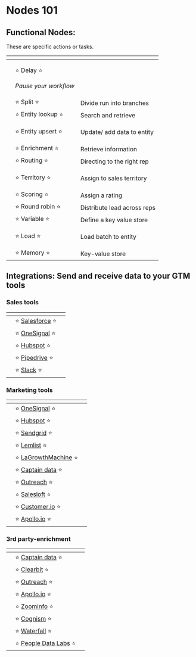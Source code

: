 # Nodes 101



## **Functional Nodes:**&#x20;

These are specific actions or tasks.

<table data-view="cards"><thead><tr><th></th><th></th><th></th></tr></thead><tbody><tr><td></td><td><p>            <span data-gb-custom-inline data-tag="emoji" data-code="2b50">⭐</span> Delay <span data-gb-custom-inline data-tag="emoji" data-code="2b50">⭐</span></p><p>      <em>Pause your workflow</em></p></td><td></td></tr><tr><td></td><td>               <span data-gb-custom-inline data-tag="emoji" data-code="2b50">⭐</span> Split <span data-gb-custom-inline data-tag="emoji" data-code="2b50">⭐</span></td><td>   Divide run into branches</td></tr><tr><td></td><td>       <span data-gb-custom-inline data-tag="emoji" data-code="2b50">⭐</span> Entity lookup <span data-gb-custom-inline data-tag="emoji" data-code="2b50">⭐</span></td><td>       Search and retrieve</td></tr><tr><td></td><td>      <span data-gb-custom-inline data-tag="emoji" data-code="2b50">⭐</span> Entity upsert <span data-gb-custom-inline data-tag="emoji" data-code="2b50">⭐</span></td><td><p> Update/ add data to entity</p><p></p></td></tr><tr><td></td><td>         <span data-gb-custom-inline data-tag="emoji" data-code="2b50">⭐</span> Enrichment <span data-gb-custom-inline data-tag="emoji" data-code="2b50">⭐</span></td><td>       Retrieve information</td></tr><tr><td></td><td>           <span data-gb-custom-inline data-tag="emoji" data-code="2b50">⭐</span> Routing <span data-gb-custom-inline data-tag="emoji" data-code="2b50">⭐</span></td><td>  Directing to the right rep</td></tr><tr><td></td><td>          <span data-gb-custom-inline data-tag="emoji" data-code="2b50">⭐</span> Territory <span data-gb-custom-inline data-tag="emoji" data-code="2b50">⭐</span></td><td><p>   Assign to sales territory</p><p>  </p></td></tr><tr><td></td><td>           <span data-gb-custom-inline data-tag="emoji" data-code="2b50">⭐</span> Scoring <span data-gb-custom-inline data-tag="emoji" data-code="2b50">⭐</span></td><td>          Assign a rating</td></tr><tr><td></td><td>       <span data-gb-custom-inline data-tag="emoji" data-code="2b50">⭐</span> Round robin <span data-gb-custom-inline data-tag="emoji" data-code="2b50">⭐</span></td><td>Distribute lead across reps</td></tr><tr><td></td><td>          <span data-gb-custom-inline data-tag="emoji" data-code="2b50">⭐</span> Variable <span data-gb-custom-inline data-tag="emoji" data-code="2b50">⭐</span></td><td>   Define a key value store</td></tr><tr><td></td><td>             <span data-gb-custom-inline data-tag="emoji" data-code="2b50">⭐</span> Load <span data-gb-custom-inline data-tag="emoji" data-code="2b50">⭐</span></td><td><p>      Load batch to entity</p><p></p></td></tr><tr><td></td><td>           <span data-gb-custom-inline data-tag="emoji" data-code="2b50">⭐</span> Memory <span data-gb-custom-inline data-tag="emoji" data-code="2b50">⭐</span></td><td>          Key-value store</td></tr></tbody></table>



## **Integrations:** Send and receive data to your GTM tools



### Sales tools



<table data-view="cards"><thead><tr><th></th><th></th><th></th></tr></thead><tbody><tr><td></td><td>         <span data-gb-custom-inline data-tag="emoji" data-code="2b50">⭐</span> <a href="https://app.gitbook.com/o/4mORJs1gC0yIX9GWp4Rp/s/xm3PV8WN8Sxx6tS7U2FC/~/changes/67/load-your-datasets/integrations-catalog/salesforce">Salesforce</a> <span data-gb-custom-inline data-tag="emoji" data-code="2b50">⭐</span> </td><td></td></tr><tr><td></td><td>         <span data-gb-custom-inline data-tag="emoji" data-code="2b50">⭐</span> <a href="https://app.gitbook.com/o/4mORJs1gC0yIX9GWp4Rp/s/xm3PV8WN8Sxx6tS7U2FC/~/changes/67/load-your-datasets/integrations-catalog/onesignal">OneSignal</a> <span data-gb-custom-inline data-tag="emoji" data-code="2b50">⭐</span> </td><td></td></tr><tr><td></td><td>          <span data-gb-custom-inline data-tag="emoji" data-code="2b50">⭐</span> <a href="https://app.gitbook.com/o/4mORJs1gC0yIX9GWp4Rp/s/xm3PV8WN8Sxx6tS7U2FC/~/changes/67/load-your-datasets/integrations-catalog/hubspot">Hubspot</a> <span data-gb-custom-inline data-tag="emoji" data-code="2b50">⭐</span> </td><td></td></tr><tr><td></td><td>          <span data-gb-custom-inline data-tag="emoji" data-code="2b50">⭐</span> <a href="https://app.gitbook.com/o/4mORJs1gC0yIX9GWp4Rp/s/xm3PV8WN8Sxx6tS7U2FC/~/changes/67/load-your-datasets/integrations-catalog/">Pipedrive</a> <span data-gb-custom-inline data-tag="emoji" data-code="2b50">⭐</span> </td><td></td></tr><tr><td></td><td>             <span data-gb-custom-inline data-tag="emoji" data-code="2b50">⭐</span> <a href="https://app.gitbook.com/o/4mORJs1gC0yIX9GWp4Rp/s/xm3PV8WN8Sxx6tS7U2FC/~/changes/67/load-your-datasets/integrations-catalog/s">Slack</a> <span data-gb-custom-inline data-tag="emoji" data-code="2b50">⭐</span> </td><td></td></tr></tbody></table>





### Marketing tools



<table data-view="cards"><thead><tr><th></th><th></th><th></th></tr></thead><tbody><tr><td></td><td>         <span data-gb-custom-inline data-tag="emoji" data-code="2b50">⭐</span> <a href="https://app.gitbook.com/o/4mORJs1gC0yIX9GWp4Rp/s/xm3PV8WN8Sxx6tS7U2FC/~/changes/67/load-your-datasets/integrations-catalog/onesignal">OneSignal</a> <span data-gb-custom-inline data-tag="emoji" data-code="2b50">⭐</span> </td><td></td></tr><tr><td></td><td>          <span data-gb-custom-inline data-tag="emoji" data-code="2b50">⭐</span> <a href="https://app.gitbook.com/o/4mORJs1gC0yIX9GWp4Rp/s/xm3PV8WN8Sxx6tS7U2FC/~/changes/67/load-your-datasets/integrations-catalog/hubspot">Hubspot</a> <span data-gb-custom-inline data-tag="emoji" data-code="2b50">⭐</span> </td><td></td></tr><tr><td></td><td>          <span data-gb-custom-inline data-tag="emoji" data-code="2b50">⭐</span> <a href="https://app.gitbook.com/o/4mORJs1gC0yIX9GWp4Rp/s/xm3PV8WN8Sxx6tS7U2FC/~/changes/67/load-your-datasets/integrations-catalog/sendgrid">Sendgrid</a> <span data-gb-custom-inline data-tag="emoji" data-code="2b50">⭐</span> </td><td></td></tr><tr><td></td><td>            <span data-gb-custom-inline data-tag="emoji" data-code="2b50">⭐</span> <a href="https://app.gitbook.com/o/4mORJs1gC0yIX9GWp4Rp/s/xm3PV8WN8Sxx6tS7U2FC/~/changes/67/load-your-datasets/integrations-catalog/lemlist">Lemlist</a> <span data-gb-custom-inline data-tag="emoji" data-code="2b50">⭐</span> </td><td></td></tr><tr><td></td><td>   <span data-gb-custom-inline data-tag="emoji" data-code="2b50">⭐</span> <a href="https://app.gitbook.com/o/4mORJs1gC0yIX9GWp4Rp/s/xm3PV8WN8Sxx6tS7U2FC/~/changes/67/load-your-datasets/integrations-catalog/lagrowthmachine">LaGrowthMachine</a> <span data-gb-custom-inline data-tag="emoji" data-code="2b50">⭐</span> </td><td></td></tr><tr><td></td><td>       <span data-gb-custom-inline data-tag="emoji" data-code="2b50">⭐</span> <a href="https://app.gitbook.com/o/4mORJs1gC0yIX9GWp4Rp/s/xm3PV8WN8Sxx6tS7U2FC/~/changes/67/load-your-datasets/integrations-catalog/captain-data">Captain data</a> <span data-gb-custom-inline data-tag="emoji" data-code="2b50">⭐</span> </td><td></td></tr><tr><td></td><td>          <span data-gb-custom-inline data-tag="emoji" data-code="2b50">⭐</span> <a href="https://app.gitbook.com/o/4mORJs1gC0yIX9GWp4Rp/s/xm3PV8WN8Sxx6tS7U2FC/~/changes/67/load-your-datasets/integrations-catalog/o">Outreach</a> <span data-gb-custom-inline data-tag="emoji" data-code="2b50">⭐</span> </td><td></td></tr><tr><td></td><td>          <span data-gb-custom-inline data-tag="emoji" data-code="2b50">⭐</span> <a href="https://app.gitbook.com/o/4mORJs1gC0yIX9GWp4Rp/s/xm3PV8WN8Sxx6tS7U2FC/~/changes/67/load-your-datasets/integrations-catalog/sales">Salesloft</a> <span data-gb-custom-inline data-tag="emoji" data-code="2b50">⭐</span> </td><td></td></tr><tr><td></td><td>        <span data-gb-custom-inline data-tag="emoji" data-code="2b50">⭐</span> <a href="https://app.gitbook.com/o/4mORJs1gC0yIX9GWp4Rp/s/xm3PV8WN8Sxx6tS7U2FC/~/changes/67/load-your-datasets/integrations-catalog/customerio">Customer.io</a> <span data-gb-custom-inline data-tag="emoji" data-code="2b50">⭐</span> </td><td></td></tr><tr><td></td><td>          <span data-gb-custom-inline data-tag="emoji" data-code="2b50">⭐</span> <a href="https://app.gitbook.com/o/4mORJs1gC0yIX9GWp4Rp/s/xm3PV8WN8Sxx6tS7U2FC/~/changes/67/load-your-datasets/integrations-catalog/apolloio">Apollo.io</a> <span data-gb-custom-inline data-tag="emoji" data-code="2b50">⭐</span> </td><td></td></tr></tbody></table>







### 3rd party-enrichment



<table data-view="cards"><thead><tr><th></th><th></th><th></th></tr></thead><tbody><tr><td></td><td>       <span data-gb-custom-inline data-tag="emoji" data-code="2b50">⭐</span> <a href="https://app.gitbook.com/o/4mORJs1gC0yIX9GWp4Rp/s/xm3PV8WN8Sxx6tS7U2FC/~/changes/67/load-your-datasets/integrations-catalog/captain-data">Captain data</a> <span data-gb-custom-inline data-tag="emoji" data-code="2b50">⭐</span> </td><td></td></tr><tr><td></td><td>           <span data-gb-custom-inline data-tag="emoji" data-code="2b50">⭐</span> <a href="https://app.gitbook.com/o/4mORJs1gC0yIX9GWp4Rp/s/xm3PV8WN8Sxx6tS7U2FC/~/changes/67/load-your-datasets/integrations-catalog/clearbit">Clearbit</a> <span data-gb-custom-inline data-tag="emoji" data-code="2b50">⭐</span> </td><td></td></tr><tr><td></td><td>          <span data-gb-custom-inline data-tag="emoji" data-code="2b50">⭐</span> <a href="https://app.gitbook.com/o/4mORJs1gC0yIX9GWp4Rp/s/xm3PV8WN8Sxx6tS7U2FC/~/changes/67/load-your-datasets/integrations-catalog/o">Outreach</a> <span data-gb-custom-inline data-tag="emoji" data-code="2b50">⭐</span> </td><td></td></tr><tr><td></td><td>          <span data-gb-custom-inline data-tag="emoji" data-code="2b50">⭐</span> <a href="https://app.gitbook.com/o/4mORJs1gC0yIX9GWp4Rp/s/xm3PV8WN8Sxx6tS7U2FC/~/changes/67/load-your-datasets/integrations-catalog/apolloio">Apollo.io</a> <span data-gb-custom-inline data-tag="emoji" data-code="2b50">⭐</span> </td><td></td></tr><tr><td></td><td>         <span data-gb-custom-inline data-tag="emoji" data-code="2b50">⭐</span> <a href="https://app.gitbook.com/o/4mORJs1gC0yIX9GWp4Rp/s/xm3PV8WN8Sxx6tS7U2FC/~/changes/67/load-your-datasets/integrations-catalog/zoominfo">Zoominfo</a> <span data-gb-custom-inline data-tag="emoji" data-code="2b50">⭐</span> </td><td></td></tr><tr><td></td><td>          <span data-gb-custom-inline data-tag="emoji" data-code="2b50">⭐</span> <a href="https://app.gitbook.com/o/4mORJs1gC0yIX9GWp4Rp/s/xm3PV8WN8Sxx6tS7U2FC/~/changes/67/load-your-datasets/integrations-catalog/cognism">Cognism</a> <span data-gb-custom-inline data-tag="emoji" data-code="2b50">⭐</span> </td><td></td></tr><tr><td></td><td>          <span data-gb-custom-inline data-tag="emoji" data-code="2b50">⭐</span> <a href="https://app.gitbook.com/o/4mORJs1gC0yIX9GWp4Rp/s/xm3PV8WN8Sxx6tS7U2FC/~/changes/67/load-your-datasets/integrations-catalog/waterfall">Waterfall</a> <span data-gb-custom-inline data-tag="emoji" data-code="2b50">⭐</span> </td><td></td></tr><tr><td></td><td>   <span data-gb-custom-inline data-tag="emoji" data-code="2b50">⭐</span> <a href="https://app.gitbook.com/o/4mORJs1gC0yIX9GWp4Rp/s/xm3PV8WN8Sxx6tS7U2FC/~/changes/67/load-your-datasets/integrations-catalog/p">People Data Labs</a> <span data-gb-custom-inline data-tag="emoji" data-code="2b50">⭐</span> </td><td></td></tr></tbody></table>













